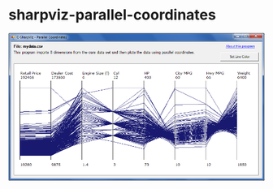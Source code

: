 # sharpviz-parallel-coordinates

![Parallel Coordinates screenshot example](/images/sharpviz-pcoords-screenshot-1.png "Parallel Coordinates for car data set")
